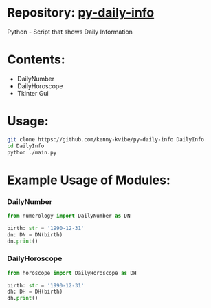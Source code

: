 # Repository: [py-daily-info](https://github.com/kenny-kvibe/py-daily-info/)
Python - Script that shows Daily Information

# Contents:
- DailyNumber
- DailyHoroscope
- Tkinter Gui

# Usage:

```sh
git clone https://github.com/kenny-kvibe/py-daily-info DailyInfo
cd DailyInfo
python ./main.py
```

# Example Usage of Modules:

### DailyNumber

```py
from numerology import DailyNumber as DN

birth: str = '1990-12-31'
dn: DN = DN(birth)
dn.print()
```

### DailyHoroscope

```py
from horoscope import DailyHoroscope as DH

birth: str = '1990-12-31'
dh: DH = DH(birth)
dh.print()
```
